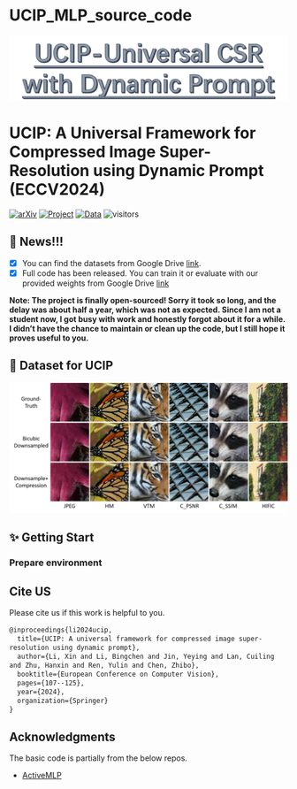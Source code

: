 # UCIP_MLP_source_code
<p align="center">
  <img src="./figs/UCIP.png" alt="image" style="width:1000px;">
</p>

# UCIP: A Universal Framework for Compressed Image Super-Resolution using Dynamic Prompt (ECCV2024)

[![arXiv](https://img.shields.io/badge/arXiv-Paper-<COLOR>.svg)](https://arxiv.org/pdf/2407.13108)  [![Project](https://img.shields.io/badge/Project-Page-blue.svg)](https://lixinustc.github.io/UCIP.github.io/) [![Data](https://img.shields.io/badge/Dataset-Link-magenta.svg)](https://drive.google.com/file/d/1LwZiTOofyhJTZb3yILSC9mCX1gsxTdrA/view) 
![visitors](https://visitor-badge.laobi.icu/badge?page_id=lixinustc/UCIP)
## :bookmark: News!!!
- [x] You can find the datasets from Google Drive [link](https://drive.google.com/file/d/1LwZiTOofyhJTZb3yILSC9mCX1gsxTdrA/view).
- [x] Full code has been released. You can train it or evaluate with our provided weights from Google Drive [link](https://drive.google.com/file/d/1X1632j5F8r0DZjzjurBA_gpliW7Aod8Z/view?usp=drive_link)

**Note: The project is finally open-sourced! Sorry it took so long, and the delay was about half a year, which was not as expected. Since I am not a student now, I got busy with work and honestly forgot about it for a while. I didn’t have the chance to maintain or clean up the code, but I still hope it proves useful to you.**

## 📌 Dataset for UCIP 
<p align="center">
  <img src="./figs/UCSR_dataset.png" alt="image" style="width:1000px;">
</p>


## :sparkles: Getting Start

### Prepare environment


## Cite US
Please cite us if this work is helpful to you.

```
@inproceedings{li2024ucip,
  title={UCIP: A universal framework for compressed image super-resolution using dynamic prompt},
  author={Li, Xin and Li, Bingchen and Jin, Yeying and Lan, Cuiling and Zhu, Hanxin and Ren, Yulin and Chen, Zhibo},
  booktitle={European Conference on Computer Vision},
  pages={107--125},
  year={2024},
  organization={Springer}
}
```

## Acknowledgments
The basic code is partially from the below repos.
- [ActiveMLP](link)
